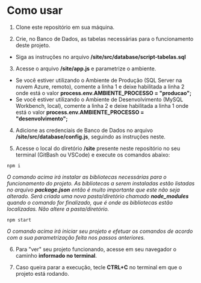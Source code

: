 # Como usar

1. Clone este repositório em sua máquina.


1. Crie, no Banco de Dados, as tabelas necessárias para o funcionamento deste projeto.
- Siga as instruções no arquivo **/site/src/database/script-tabelas.sql**


3. Acesse o arquivo **/site/app.js** e parametrize o ambiente.
- Se você estiver utilizando o Ambiente de Produção (SQL Server na nuvem Azure, remoto), comente a linha 1 e deixe habilitada a linha 2 onde está o valor **process.env.AMBIENTE_PROCESSO = "producao";**
- Se você estiver utilizando o Ambiente de Desenvolvimento (MySQL Workbench, local), comente a linha 2 e deixe habilitada a linha 1 onde está o valor **process.env.AMBIENTE_PROCESSO = "desenvolvimento";**

4. Adicione as credenciais de Banco de Dados no arquivo **/site/src/database/config.js**, seguindo as instruções neste.

5. Acesse o local do diretório **/site** presente neste repositório no seu terminal (GitBash ou VSCode) e execute os comandos abaixo:

```
npm i
``` 
_O comando acima irá instalar as bibliotecas necessárias para o funcionamento do projeto. As bibliotecas a serem instaladas estão listadas no arquivo **package.json** então é muito importante que este não seja alterado. Será criada uma nova pasta/diretório chamado **node_modules** quando o comando for finalizado, que é onde as bibliotecas estão localizadas. Não altere a pasta/diretório._

```
npm start
``` 

_O comando acima irá iniciar seu projeto e efetuar os comandos de acordo com a sua parametrização feita nos passos anteriores._

6. Para "ver" seu projeto funcionando, acesse em seu navegador o caminho **informado no terminal**.

7. Caso queira parar a execução, tecle **CTRL+C** no terminal em que o projeto está rodando.
